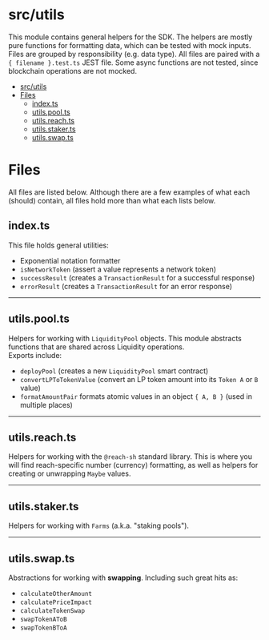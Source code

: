 # src/utils

This module contains general helpers for the SDK. The helpers are mostly pure functions for formatting data, which can be tested with mock inputs.\
Files are grouped by responsibility (e.g. data type). 
All files are paired with a `{ filename }.test.ts` JEST file. Some async functions are not tested, since blockchain operations are not mocked. 


- [src/utils](#srcutils)
- [Files](#files)
  - [index.ts](#indexts)
  - [utils.pool.ts](#utilspoolts)
  - [utils.reach.ts](#utilsreachts)
  - [utils.staker.ts](#utilsstakerts)
  - [utils.swap.ts](#utilsswapts)



# Files
All files are listed below. Although there are a few examples of what each (should) contain, all files hold more than what each lists below.

## index.ts
This file holds general utilities: 
- Exponential notation formatter
- `isNetworkToken` (assert a value represents a network token)
- `successResult` (creates a `TransactionResult` for a successful response)
- `errorResult` (creates a `TransactionResult` for an error response)

---


## utils.pool.ts
Helpers for working with `LiquidityPool` objects. This module abstracts functions that are shared across Liquidity operations.\
Exports include: 
- `deployPool` (creates a new `LiquidityPool` smart contract)
- `convertLPToTokenValue` (convert an LP token amount into its `Token A` or `B` value)
- `formatAmountPair` formats atomic values in an object `{ A, B }` (used in multiple places)


---

## utils.reach.ts
Helpers for working with the `@reach-sh` standard library. This is where you will find reach-specific number (currency) formatting, as well as helpers for creating or unwrapping `Maybe` values. 



---


## utils.staker.ts
Helpers for working with `Farms` (a.k.a. "staking pools"). 

---


## utils.swap.ts
Abstractions for working with **swapping**. Including such great hits as:
- `calculateOtherAmount`
- `calculatePriceImpact`
- `calculateTokenSwap`
- `swapTokenAToB`
- `swapTokenBToA`